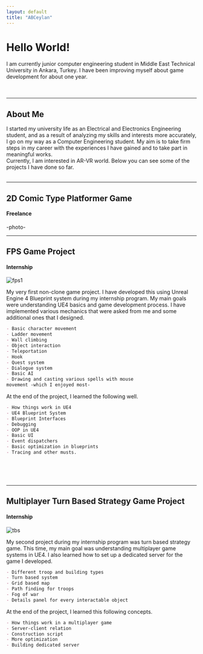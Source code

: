 ```yaml
---
layout: default
title: "ABCeylan"
---
```



  

# Hello World!
<div>
   I am currently junior computer engineering student in Middle East Technical University in Ankara, Turkey. I have been improving myself about game development for about one year.
  <br>
  <br>
  <br>
</div>


---
## About Me
<div>
  I started my university life as an Electrical and Electronics Engineering student, and as a result of analyzing my skills and interests more accurately, I go on my way as a Computer Engineering student. My aim is to take firm steps in my career with the experiences I have gained and to take part in meaningful works. 
  <br>
Currently, I am interested in AR-VR world.
  Below you can see some of the projects I have done so far.
 
  <br>
  <br>
</div>

---
## 2D Comic Type Platformer Game
#### Freelance
-photo-  


---
## FPS Game Project
#### Internship
![fps1](https://user-images.githubusercontent.com/59933424/156929599-9acdedf4-84ef-4ea8-bb13-3d4b240a256c.png)  
  
My very first non-clone game project. I have developed this using Unreal Engine 4 Blueprint system during my internship program. My main goals were understanding UE4 basics and game development process. I have implemented various mechanics that were asked from me and some additional ones that I designed.  

```markdown
- Basic character movement
- Ladder movement
- Wall climbing
- Object interaction
- Teleportation
- Hook
- Quest system
- Dialogue system
- Basic AI
- Drawing and casting various spells with mouse  
movement -which I enjoyed most-
```

At the end of the project, I learned the following well.  

```markdown
- How things work in UE4
- UE4 Blueprint System
- Blueprint Interfaces
- Debugging
- OOP in UE4
- Basic UI
- Event dispatchers
- Basic optimization in blueprints
- Tracing and other musts.
```
  <br>
  <br>
  <br>
  


---
## Multiplayer Turn Based Strategy Game Project
#### Internship
![tbs](https://user-images.githubusercontent.com/59933424/156930746-eddc6aea-3f46-4420-b7bf-faa592387ae7.jpg)  
  
My second project during my internship program was turn based strategy game. This time, my main goal was understanding multiplayer game systems in UE4. I also learned how to set up a dedicated server for the game I developed.  

```markdown
- Different troop and building types
- Turn based system
- Grid based map
- Path finding for troops
- Fog of war
- Details panel for every interactable object
```

At the end of the project, I learned this following concepts.  

```markdown
- How things work in a multiplayer game
- Server-client relation
- Construction script
- More optimization
- Building dedicated server
```
  <br>
  <br>
  <br>
  




  




